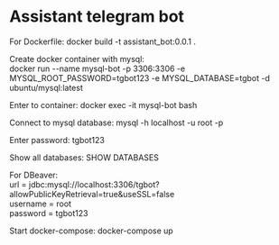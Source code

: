 # Assistant telegram bot

<p>For Dockerfile: 
docker build -t assistant_bot:0.0.1 .</p>

<p>Create docker container with mysql:<br>
docker run --name mysql-bot -p 3306:3306 -e MYSQL_ROOT_PASSWORD=tgbot123 -e MYSQL_DATABASE=tgbot -d ubuntu/mysql:latest</p>

<p>Enter to container: 
docker exec -it mysql-bot bash</p>

<p>Connect to  mysql database: 
mysql -h localhost -u root -p</p>

<p>Enter password: tgbot123</p>

<p>Show all databases:
SHOW DATABASES</p>


<p>For DBeaver:<br>
url = jdbc:mysql://localhost:3306/tgbot?allowPublicKeyRetrieval=true&useSSL=false<br>
username = root<br>
password = tgbot123</p>

<p>Start docker-compose: docker-compose up</p>
